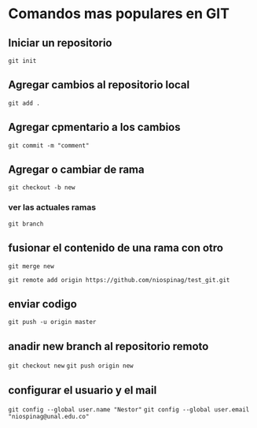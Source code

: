 

# Comandos mas populares en GIT

## Iniciar un repositorio

`git init`

## Agregar cambios al repositorio local

`git add .`

## Agregar cpmentario a los cambios
`git commit -m "comment"`



## Agregar o cambiar de rama
`git checkout -b new`

### ver las actuales ramas
`git branch`


## fusionar el contenido de una rama con otro
`git merge new`

`git remote add origin https://github.com/niospinag/test_git.git`

## enviar codigo
`git push -u origin master`

## anadir new branch al repositorio remoto

`git checkout new`
`git push origin new`

## configurar el usuario y el mail
`git config --global user.name "Nestor"`
`git config --global user.email "niospinag@unal.edu.co"`

